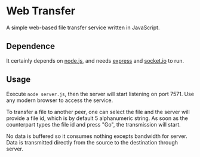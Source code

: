 # Web Transfer

A simple web-based file transfer service written in JavaScript.

## Dependence

It certainly depends on [node.js](http://nodejs.org/), and needs
[express](http://expressjs.com/) and [socket.io](http://socket.io/) to run.

## Usage

Execute `node server.js`, then the server will start listening on port 7571.
Use any modern browser to access the service.

To transfer a file to another peer, one can select the file and the server will
provide a file id, which is by default 5 alphanumeric string. As soon as the
counterpart types the file id and press "Go", the transmission will start.

No data is buffered so it consumes nothing excepts bandwidth for server. Data 
is transmitted directly from the source to the destination through server.
